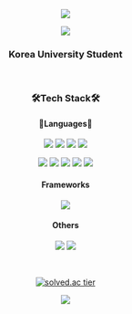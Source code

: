 <p align="center">
  <img src="https://capsule-render.vercel.app/api?type=waving&amp;height=250&amp;text=Crescendo0709&amp;fontAlign=60&amp;color=gradient" style="max-width: 100%;">
  </p>
  <p align="center">
  <a href="https://blog.naver.com/apple8718" target="_blank">
    <img src="https://img.shields.io/badge/NAVER Blog-03C75A?style=for-the-badge&logo=naver&logoColor=ffffff"/>
  </a>
</p align="center">
<h3 align="center">Korea University Student</h3>

<p>&nbsp;</p>

<h3 align="center">🛠Tech Stack🛠</h3>

<h4 align="center">🧾Languages🧾</h4>
<p align="center">
  <img src="https://img.shields.io/badge/C-a8b9cc?style=for-the-badge&logo=c&logoColor=ffffff"/>
  <img src="https://img.shields.io/badge/C++-00599c?style=for-the-badge&logo=c%2b%2b&logoColor=ffffff"/>
  <img src="https://img.shields.io/badge/Java-007396?style=for-the-badge&logo=Java&logoColor=ffffff"/>
  <img src="https://img.shields.io/badge/Python-3776ab?style=for-the-badge&logo=Python&logoColor=ffffff"/>
</p>
<p align="center">
  <img src="https://img.shields.io/badge/HTML5-e34f26?style=for-the-badge&logo=HTML5&logoColor=ffffff"/>
  <img src="https://img.shields.io/badge/JavaScript-f7df1e?style=for-the-badge&logo=JavaScript&logoColor=ffffff"/>
  <img src="https://img.shields.io/badge/MySQL-4479a1?style=for-the-badge&logo=MySQL&logoColor=ffffff"/>
  <img src="https://img.shields.io/badge/SQLite-003b57?style=for-the-badge&logo=SQLite&logoColor=ffffff"/>
  <img src="https://img.shields.io/badge/Flask-000000?style=for-the-badge&logo=Flask&logoColor=ffffff"/>
</p>

<h4 align="center">Frameworks</h4>
<p align="center">
  <img src="https://img.shields.io/badge/scikit learn-f7931e?style=for-the-badge&logo=scikit-learn&logoColor=ffffff"/>
</p>

<h4 align="center">Others</h4>
<p align="center">
  <img src="https://img.shields.io/badge/Linux-fcc624?style=for-the-badge&logo=Linux&logoColor=ffffff"/>
  <img src="https://img.shields.io/badge/Git-f05032?style=for-the-badge&logo=Git&logoColor=ffffff"/>
</p>

<p>&nbsp;</p>

<p align="center">
  <a href='https://solved.ac/apple8718'><img src="http://mazassumnida.wtf/api/v2/generate_badge?boj=apple8718" referrerpolicy="no-referrer" alt="solved.ac tier"></a></p>
  
  <p align="center">
    <a href="https://github.com/anuraghazra/github-readme-stats"><img src="https://github-readme-stats.vercel.app/api?username=Yeahoon-Kim&count_private=true&show_icons=true&theme=dark"/></a>
</p>
